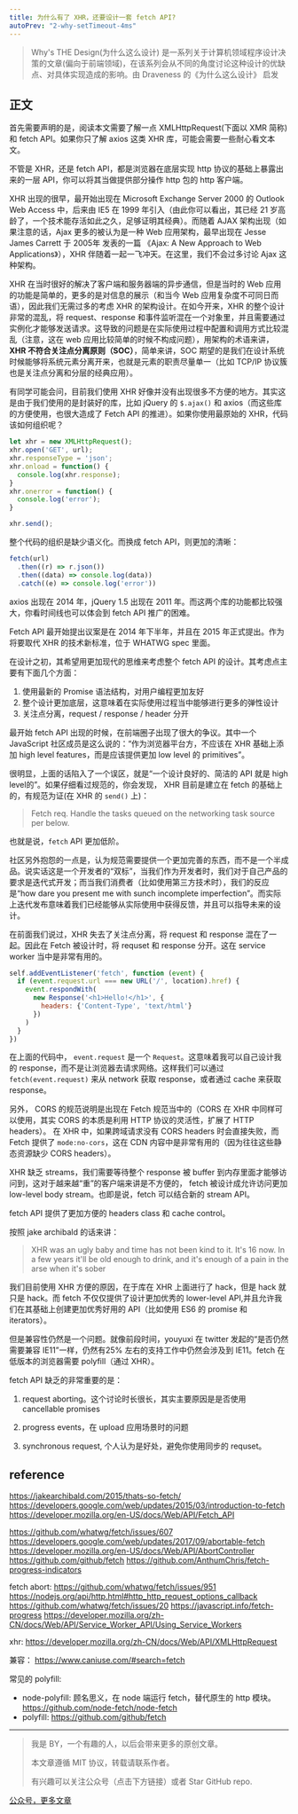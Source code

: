 ```yaml
---
title: 为什么有了 XHR，还要设计一套 fetch API?
autoPrev: "2-why-setTimeout-4ms"
---
```


> Why's THE Design(为什么这么设计) 是一系列关于计算机领域程序设计决策的文章(偏向于前端领域)，在该系列会从不同的角度讨论这种设计的优缺点、对具体实现造成的影响。由 Draveness 的《为什么这么设计》 启发

## 正文
首先需要声明的是，阅读本文需要了解一点 XMLHttpRequest(下面以 XMR 简称) 和 fetch API。如果你只了解 axios 这类 XHR 库，可能会需要一些耐心看文本文。

不管是 XHR，还是 fetch API，都是浏览器在底层实现 http 协议的基础上暴露出来的一层 API，你可以将其当做提供部分操作 http 包的 http 客户端。

XHR 出现的很早，最开始出现在 Microsoft Exchange Server 2000 的 Outlook Web Access 中，后来由 IE5 在 1999 年引入（由此你可以看出，其已经 21 岁高龄了，一个技术能存活如此之久，足够证明其经典）。而随着 AJAX 架构出现（如果注意的话，Ajax 更多的被认为是一种 Web 应用架构，最早出现在 Jesse James Carrett 于 2005年 发表的一篇 《Ajax: A New Approach to Web Applications》），XHR 伴随着一起一飞冲天。在这里，我们不会过多讨论 Ajax 这种架构。

XHR 在当时很好的解决了客户端和服务器端的异步通信，但是当时的 Web 应用的功能是简单的，更多的是对信息的展示（和当今 Web 应用复杂度不可同日而语），因此我们无需过多的考虑 XHR 的架构设计。在如今开来，XHR 的整个设计非常的混乱，将 request、response 和事件监听混在一个对象里，并且需要通过实例化才能够发送请求。这导致的问题是在实际使用过程中配置和调用方式比较混乱（注意，这在 web 应用比较简单的时候不构成问题），用架构的术语来讲，**XHR 不符合关注点分离原则（SOC）**，简单来讲，SOC 期望的是我们在设计系统时候能够将系统元素分离开来，也就是元素的职责尽量单一（比如 TCP/IP 协议簇也是关注点分离和分层的经典应用）。

有同学可能会问，目前我们使用 XHR 好像并没有出现很多不方便的地方。其实这是由于我们使用的是封装好的库，比如 jQuery 的 `$.ajax()` 和 axios（而这些库的方便使用，也很大造成了 Fetch API 的推进）。如果你使用最原始的 XHR，代码该如何组织呢？
```javascript
let xhr = new XMLHttpRequest();
xhr.open('GET', url);
xhr.responseType = 'json';
xhr.onload = function() {
  console.log(xhr.response);
}
xhr.onerror = function() {
  console.log('error');
}

xhr.send();
```
整个代码的组织是缺少语义化。而换成 fetch API，则更加的清晰：
```javascript
fetch(url)
  .then((r) => r.json())
  .then((data) => console.log(data))
  .catch((e) => console.log('error'))
```
axios 出现在 2014 年，jQuery 1.5 出现在 2011 年。而这两个库的功能都比较强大，你看时间线也可以体会到 fetch API 推广的困难。


Fetch API 最开始提出议案是在 2014 年下半年，并且在 2015 年正式提出。作为将要取代 XHR 的技术新标准，位于 WHATWG spec 里面。

在设计之初，其希望用更加现代的思维来考虑整个 fetch API 的设计。其考虑点主要有下面几个方面：
1. 使用最新的 Promise 语法结构，对用户编程更加友好
2. 整个设计更加底层，这意味着在实际使用过程当中能够进行更多的弹性设计
3. 关注点分离，request / response / header 分开


最开始 fetch API 出现的时候，在前端圈子出现了很大的争议。其中一个 JavaScript 社区成员是这么说的：“作为浏览器平台方，不应该在 XHR 基础上添加 high level features，而是应该提供更加 low level 的 primitives”。

很明显，上面的话陷入了一个误区，就是“一个设计良好的、简洁的 API 就是 high level的”。如果仔细看过规范的，你会发现， XHR 目前是建立在 fetch 的基础上的，有规范为证(在 XHR 的 `send()` 上)：
> Fetch req. Handle the tasks queued on the networking task source per below.

也就是说，`fetch` API 更加低阶。


社区另外抱怨的一点是，认为规范需要提供一个更加完善的东西，而不是一个半成品。说实话这是一个开发者的“双标”，当我们作为开发者时，我们对于自己产品的要求是迭代式开发；而当我们消费者（比如使用第三方技术时），我们的反应是“how dare you present me with sunch incomplete imperfection”。而实际上迭代发布意味着我们已经能够从实际使用中获得反馈，并且可以指导未来的设计。


在前面我们说过，XHR 失去了关注点分离，将 request 和 response 混在了一起。因此在 Fetch 被设计时，将 requset 和 response 分开。这在 service worker 当中是非常有用的。
```javascript
self.addEventListener('fetch', function (event) {
  if (event.request.url === new URL('/', location).href) {
    event.respondWith(
      new Response('<h1>Hello!</h1>', {
        headers: {'Content-Type', 'text/html'}
      })
    )
  }
})
```
在上面的代码中， `event.request` 是一个 `Request`。这意味着我可以自己设计我的 response，而不是让浏览器去请求网络。这样我们可以通过`fetch(event.request)` 来从 network 获取 response，或者通过 cache 来获取 response。

另外， CORS 的规范说明是出现在 Fetch 规范当中的（CORS 在 XHR 中同样可以使用，其实 CORS 的本质是利用 HTTP 协议的灵活性，扩展了 HTTP headers）。
在 XHR 中，如果跨域请求没有 CORS headers 时会直接失败，而 Fetch 提供了 `mode:no-cors`，这在 CDN 内容中是非常有用的（因为往往这些静态资源缺少 CORS headers）。

XHR 缺乏 streams，我们需要等待整个 response 被 buffer 到内存里面才能够访问到，这对于越来越“重”的客户端来讲是不方便的， fetch 被设计成允许访问更加 low-level body stream。也即是说，fetch 可以结合新的 stream API。

fetch API 提供了更加方便的 headers class 和 cache control。

按照 jake archibald 的话来讲：
> XHR was an ugly baby and time has not been kind to it. It's 16 now. In a few years it'll be old enough to drink, and it's enough of a pain in the arse when it's sober

我们目前使用 XHR 方便的原因，在于库在 XHR 上面进行了 hack，但是 hack 就只是 hack。而 fetch 不仅仅提供了设计更加优秀的 lower-level API,并且允许我们在其基础上创建更加优秀好用的 API（比如使用 ES6 的 promise 和 iterators）。

但是兼容性仍然是一个问题。就像前段时间，youyuxi 在 twitter 发起的“是否仍然需要兼容 IE11”一样，仍然有25% 左右的支持工作中仍然会涉及到 IE11。fetch 在低版本的浏览器需要 polyfill（通过 XHR）。

fetch API 缺乏的非常重要的是：
1. request aborting。这个讨论时长很长，其实主要原因是是否使用 cancellable promises

2. progress events，在 upload 应用场景时的问题

3. synchronous request, 个人认为是好处，避免你使用同步的 requset。



## reference
https://jakearchibald.com/2015/thats-so-fetch/
https://developers.google.com/web/updates/2015/03/introduction-to-fetch
https://developer.mozilla.org/en-US/docs/Web/API/Fetch_API


https://github.com/whatwg/fetch/issues/607
https://developers.google.com/web/updates/2017/09/abortable-fetch
https://developer.mozilla.org/en-US/docs/Web/API/AbortController
https://github.com/github/fetch
https://github.com/AnthumChris/fetch-progress-indicators

fetch abort:
https://github.com/whatwg/fetch/issues/951
https://nodejs.org/api/http.html#http_http_request_options_callback
https://github.com/whatwg/fetch/issues/20
https://javascript.info/fetch-progress
https://developer.mozilla.org/zh-CN/docs/Web/API/Service_Worker_API/Using_Service_Workers

xhr:
https://developer.mozilla.org/zh-CN/docs/Web/API/XMLHttpRequest


兼容：
https://www.caniuse.com/#search=fetch


常见的 polyfill:
- node-polyfill: 顾名思义，在 node 端运行 fetch，替代原生的 http 模块。https://github.com/node-fetch/node-fetch
- polyfill: https://github.com/github/fetch
----
> 我是 BY，一个有趣的人，以后会带来更多的原创文章。
> 
> 本文章遵循 MIT 协议，转载请联系作者。
> 
> 有兴趣可以关注公众号（点击下方链接）或者 Star GitHub repo.

[公众号，更多文章](https://www.bruceyj.com/front-end-interview-summary/info/)